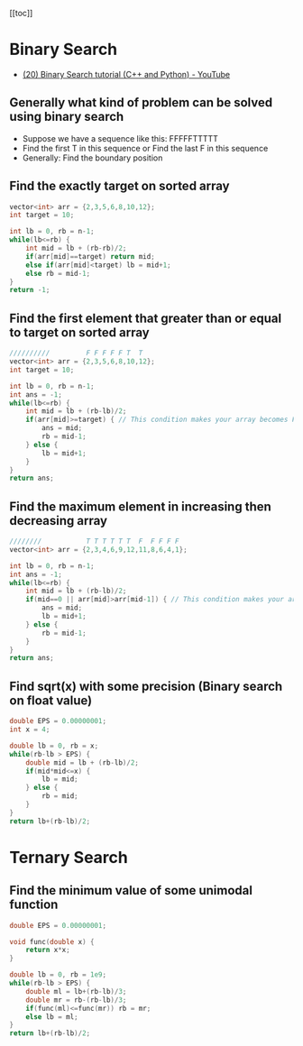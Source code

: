 [[toc]]

# Binary Search
- [(20) Binary Search tutorial (C++ and Python) - YouTube](https://www.youtube.com/watch?v=GU7DpgHINWQ)

## Generally what kind of problem can be solved using binary search
- Suppose we have a sequence like this: FFFFFTTTTT
- Find the first T in this sequence or Find the last F in this sequence
- Generally: Find the boundary position

## Find the exactly target on sorted array
```cpp
vector<int> arr = {2,3,5,6,8,10,12};
int target = 10;

int lb = 0, rb = n-1;
while(lb<=rb) {
    int mid = lb + (rb-rb)/2;
    if(arr[mid]==target) return mid;
    else if(arr[mid]<target) lb = mid+1;
    else rb = mid-1;
}
return -1;
```

## Find the first element that greater than or equal to target on sorted array
```cpp
//////////         F F F F F T  T
vector<int> arr = {2,3,5,6,8,10,12};
int target = 10;

int lb = 0, rb = n-1;
int ans = -1;
while(lb<=rb) {
    int mid = lb + (rb-lb)/2;
    if(arr[mid]>=target) { // This condition makes your array becomes FFFFFTT, then we just want to find the first T
        ans = mid;
        rb = mid-1;
    } else {
        lb = mid+1;
    } 
}
return ans;
```

## Find the maximum element in increasing then decreasing array
```cpp
////////           T T T T T T  F  F F F F
vector<int> arr = {2,3,4,6,9,12,11,8,6,4,1};

int lb = 0, rb = n-1;
int ans = -1;
while(lb<=rb) {
    int mid = lb + (rb-lb)/2;
    if(mid==0 || arr[mid]>arr[mid-1]) { // This condition makes your array becomes TTTTTTFFFFF, then we just want to find the last T
        ans = mid;
        lb = mid+1;
    } else {
        rb = mid-1;
    } 
}
return ans;
```

## Find sqrt(x) with some precision (Binary search on float value)
```cpp
double EPS = 0.00000001;
int x = 4;

double lb = 0, rb = x;
while(rb-lb > EPS) {
    double mid = lb + (rb-lb)/2;
    if(mid*mid<=x) {
        lb = mid;
    } else {
        rb = mid;
    } 
}
return lb+(rb-lb)/2;
```

# Ternary Search

## Find the minimum value of some unimodal function
```cpp
double EPS = 0.00000001;

void func(double x) {
    return x*x;
}

double lb = 0, rb = 1e9;
while(rb-lb > EPS) {
    double ml = lb+(rb-lb)/3;
    double mr = rb-(rb-lb)/3;
    if(func(ml)<=func(mr)) rb = mr;
    else lb = ml;
}
return lb+(rb-lb)/2;
```

